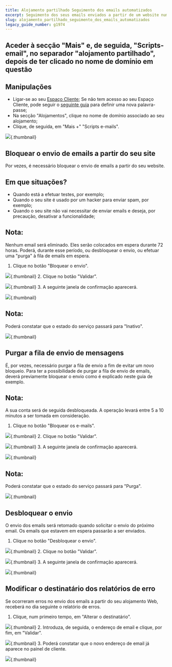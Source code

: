```yaml
---
title: Alojamento partilhado Seguimento dos emails automatizados
excerpt: Seguimento dos seus emails enviados a partir de um website num alojamento partilhado OVH
slug: alojamento_partilhado_seguimento_dos_emails_automatizados
legacy_guide_number: g1974
---
```



## Aceder à secção "Mais" e, de seguida, "Scripts-email", no separador "alojamento partilhado", depois de ter clicado no nome de domínio em questão

## Manipulações

- Ligar-se ao seu [Espaço Cliente](https://www.ovh.com/auth/?action=gotomanager&from=https://www.ovh.pt/&ovhSubsidiary=pt);
Se não tem acesso ao seu Espaço Cliente, pode seguir o [seguinte guia](https://www.ovh.com/fr/g1909.mutualise_gerer_et_acceder_a_ses_mots_de_passe#les_differents_mots_de_passe_lies_au_service_mutualise_dovh_lacces_au_manager_dovh) para definir uma nova palavra-passe;
- Na secção "Alojamentos", clique no nome de domínio associado ao seu alojamento;
- Clique, de seguida, em "Mais +" "Scripts e-mails".



![](images/img_3110.jpg){.thumbnail}


## Bloquear o envio de emails a partir do seu site
Por vezes, é necessário bloquear o envio de emails a partir do seu website.

## Em que situações?

- Quando está a efetuar testes, por exemplo;
- Quando o seu site é usado por um hacker para enviar spam, por exemplo;
- Quando o seu site não vai necessitar de enviar emails e deseja, por precaução, desativar a funcionalidade;



## Nota:
Nenhum email será eliminado. Eles serão colocados em espera durante 72 horas. Poderá, durante esse período, ou desbloquear o envio, ou efetuar uma "purga" à fila de emails em espera.
1. Clique no botão "Bloquear o envio".

![](images/img_3111.jpg){.thumbnail}
2. Clique no botão "Validar".

![](images/img_3112.jpg){.thumbnail}
3. A seguinte janela de confirmação aparecerá.

![](images/img_3113.jpg){.thumbnail}

## Nota:
Poderá constatar que o estado do serviço passará para "Inativo".

![](images/img_3114.jpg){.thumbnail}


## Purgar a fila de envio de mensagens
É, por vezes, necessário purgar a fila de envio a fim de evitar um novo bloqueio. Para ter a possibilidade de purgar a fila de envio de emails, deverá previamente bloquear o envio como é explicado neste guia de exemplo.

## Nota:
A sua conta será de seguida desbloqueada. A operação levará entre 5 a 10 minutos a ser tomada em consideração.
1. Clique no botão "Bloquear os e-mails".

![](images/img_3115.jpg){.thumbnail}
2. Clique no botão "Validar".

![](images/img_3116.jpg){.thumbnail}
3. A seguinte janela de confirmação aparecerá.

![](images/img_3117.jpg){.thumbnail}

## Nota:
Poderá constatar que o estado do serviço passará para "Purga".

![](images/img_3118.jpg){.thumbnail}


## Desbloquear o envio
O envio dos emails será retomado quando solicitar o envio do próximo email. Os emails que estavem em espera passarão a ser enviados.
1. Clique no botão "Desbloquear o envio".

![](images/img_3122.jpg){.thumbnail}
2. Clique no botão "Validar".

![](images/img_3123.jpg){.thumbnail}
3. A seguinte janela de confirmação aparecerá.

![](images/img_3124.jpg){.thumbnail}


## Modificar o destinatário dos relatórios de erro
Se ocorreram erros no envio dos emails a partir do seu alojamento Web, receberá no dia seguinte o relatório de erros.
1. Clique, num primeiro tempo, em "Alterar o destinatário".

![](images/img_3119.jpg){.thumbnail}
2. Introduza, de seguida, o endereço de email e clique, por fim, em "Validar".

![](images/img_3120.jpg){.thumbnail}
3. Poderá constatar que o novo endereço de email já aparece no painel de cliente.

![](images/img_3121.jpg){.thumbnail}

